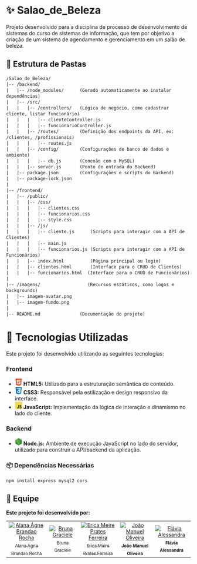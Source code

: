 # ✨ Salao_de_Beleza
Projeto desenvolvido para a disciplina de processo de desenvolvimento de sistemas do curso de sistemas de informação, que tem por objetivo a criação de um sistema de agendamento e gerenciamento em um salão de beleza.

## 📁 Estrutura de Pastas

```
/Salao_de_Beleza/
|-- /backend/
|   |-- /node_modules/      (Gerado automaticamente ao instalar dependências)
|   |-- /src/
|   |   |-- /controllers/   (Lógica de negócio, como cadastrar cliente, listar funcionário)
|   |   |   |-- clienteController.js
|   |   |   |-- funcionarioController.js
|   |   |-- /routes/        (Definição dos endpoints da API, ex: /clientes, /profissionais)
|   |   |   |-- routes.js
|   |   |-- /config/        (Configurações de banco de dados e ambiente)
|   |   |   |-- db.js       (Conexão com o MySQL)
|   |   |-- server.js       (Ponto de entrada do Backend)
|   |-- package.json        (Configurações e scripts do Backend)
|   |-- package-lock.json
|
|-- /frontend/
|   |-- /public/
|   |   |-- /css/
|   |   |   |-- clientes.css
|   |   |   |-- funcionarios.css
|   |   |   |-- style.css
|   |   |-- /js/
|   |   |   |-- cliente.js      (Scripts para interagir com a API de Clientes)
|   |   |   |-- main.js
|   |   |   |-- funcionarios.js (Scripts para interagir com a API de Funcionários)
|   |   |-- index.html          (Página principal ou login)
|   |   |-- clientes.html       (Interface para o CRUD de Clientes)
|   |   |-- funcionarios.html  (Interface para o CRUD de Funcionários)
|
|-- /imagens/                  (Recursos estáticos, como logos e backgrounds)
|   |-- imagem-avatar.png
|   |-- imagem-fundo.png
|
|-- README.md               (Documentação do projeto)

```

# 🚀 Tecnologias Utilizadas

Este projeto foi desenvolvido utilizando as seguintes tecnologias:

### Frontend
- **<img src="https://raw.githubusercontent.com/devicons/devicon/master/icons/html5/html5-original.svg" alt="HTML5" width="20" height="20"/> HTML5:** Utilizado para a estruturação semântica do conteúdo.
- **<img src="https://raw.githubusercontent.com/devicons/devicon/master/icons/css3/css3-original.svg" alt="CSS3" width="20" height="20"/> CSS3:** Responsável pela estilização e design responsivo da interface.
- **<img src="https://raw.githubusercontent.com/devicons/devicon/master/icons/javascript/javascript-original.svg" alt="JavaScript" width="20" height="20"/> JavaScript:** Implementação da lógica de interação e dinamismo no lado do cliente.

### Backend
- **<img src="https://raw.githubusercontent.com/devicons/devicon/master/icons/nodejs/nodejs-original.svg" alt="Node.js" width="20" height="20"/> Node.js:** Ambiente de execução JavaScript no lado do servidor, utilizado para construir a API/backend da aplicação.

### 📦 Dependências Necessárias

```
npm install express mysql2 cors
```

## 👥 Equipe

**Este projeto foi desenvolvido por:**

<table>
  <tr>
    <td align="center">
      <a href="https://github.com/alanaagne">
        <img src="https://avatars.githubusercontent.com/u/141842450?v=4" width="100px;" alt="Alana Ágne Brandao Rocha"/>
        <br/>
        <sub><b></b>Alana Ágne Brandao Rocha</sub>
      </a>
    </td>
    <td align="center">
      <a href="https://github.com/BrunaInCodes">
        <img src="https://avatars.githubusercontent.com/u/181774023?v=4" width="100px;" alt="Bruna Graciele"/>
        <br/>
        <sub><b></b>Bruna Graciele</sub>
      </a>
    </td>
    <td align="center">
      <a href="https://github.com/Erica1110">
        <img src="https://avatars.githubusercontent.com/u/89529255?v=4" width="100px;" alt="Erica Meire Prates Ferreira"/>
        <br/>
        <sub><b></b>Erica Meire Prates Ferreira</sub>
      </a>
    </td>
    <td align="center">
      <a href="https://github.com/ijoaom">
        <img src="https://avatars.githubusercontent.com/u/182035203?v=4" width="100px;" alt="João Manuel Oliveira"/>
        <br/>
        <sub><b>João Manuel Oliveira</b></sub>
      </a>
    </td>
    <td align="center">
      <a href="https://github.com/Flavia260">
        <img src="https://avatars.githubusercontent.com/u/169327902?v=4" width="100px;" alt="Flávia Alessandra"/>
        <br/>
        <sub><b>Flávia Alessandra</b></sub>
      </a>
    </td>
